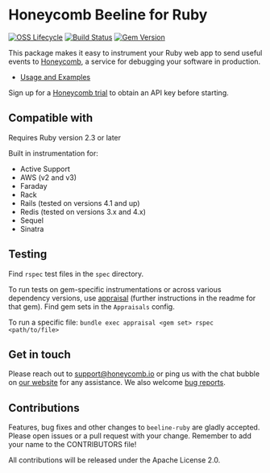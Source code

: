 # Honeycomb Beeline for Ruby

[![OSS Lifecycle](https://img.shields.io/osslifecycle/honeycombio/beeline-ruby)](https://github.com/honeycombio/home/blob/main/honeycomb-oss-lifecycle-and-practices.md)
[![Build Status](https://circleci.com/gh/honeycombio/beeline-ruby.svg?style=svg)](https://circleci.com/gh/honeycombio/beeline-ruby)
[![Gem Version](https://badge.fury.io/rb/honeycomb-beeline.svg)](https://badge.fury.io/rb/honeycomb-beeline)

This package makes it easy to instrument your Ruby web app to send useful events to [Honeycomb](https://www.honeycomb.io), a service for debugging your software in production.
- [Usage and Examples](https://docs.honeycomb.io/getting-data-in/beelines/ruby-beeline/)

Sign up for a [Honeycomb
trial](https://ui.honeycomb.io/signup) to obtain an API key before starting.

## Compatible with

Requires Ruby version 2.3 or later

Built in instrumentation for:

- Active Support
- AWS (v2 and v3)
- Faraday
- Rack
- Rails (tested on versions 4.1 and up)
- Redis (tested on versions 3.x and 4.x)
- Sequel
- Sinatra

## Testing
Find `rspec` test files in the `spec` directory.

To run tests on gem-specific instrumentations or across various dependency versions, use [appraisal](https://github.com/thoughtbot/appraisal) (further instructions in the readme for that gem). Find gem sets in the `Appraisals` config.

To run a specific file: `bundle exec appraisal <gem set> rspec <path/to/file>`

## Get in touch

Please reach out to [support@honeycomb.io](mailto:support@honeycomb.io) or ping
us with the chat bubble on [our website](https://www.honeycomb.io) for any
assistance. We also welcome [bug reports](https://github.com/honeycombio/beeline-ruby/issues).

## Contributions

Features, bug fixes and other changes to `beeline-ruby` are gladly accepted. Please
open issues or a pull request with your change. Remember to add your name to the
CONTRIBUTORS file!

All contributions will be released under the Apache License 2.0.

